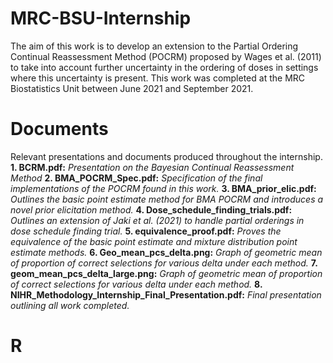 # MRC-BSU-Internship
The aim of this work is to develop an extension to the Partial Ordering Continual Reassessment Method (POCRM) proposed by Wages et al. (2011) to take into account further uncertainty in the ordering of doses in settings where this uncertainty is present. This work was completed at the MRC Biostatistics Unit between June 2021 and September 2021.

# Documents
Relevant presentations and documents produced throughout the internship. 
**1. BCRM.pdf:** *Presentation on the Bayesian Continual Reassessment Method*
**2. BMA_POCRM_Spec.pdf:** *Specification of the final implementations of the POCRM found in this work.*
**3. BMA_prior_elic.pdf:** *Outlines the basic point estimate method for BMA POCRM and introduces a novel prior elicitation method.*
**4. Dose_schedule_finding_trials.pdf:** *Outlines an extension of Jaki et al. (2021) to handle partial orderings in dose schedule finding trial.*
**5. equivalence_proof.pdf:** *Proves the equivalence of the basic point estimate and mixture distribution point estimate methods.*
**6. Geo_mean_pcs_delta.png:** *Graph of geometric mean of proportion of correct selections for various delta under each method.*
**7. geom_mean_pcs_delta_large.png:** *Graph of geometric mean of proportion of correct selections for various delta under each method.*
**8. NIHR_Methodology_Internship_Final_Presentation.pdf:** *Final presentation outlining all work completed.*

# R 

